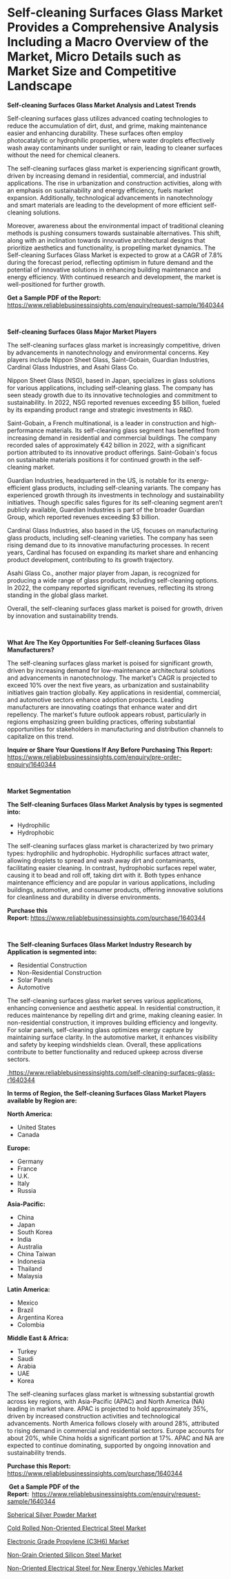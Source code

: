 <p><h1>Self-cleaning Surfaces Glass Market Provides a Comprehensive Analysis Including a Macro Overview of the Market, Micro Details such as Market Size and Competitive Landscape</h1></p><p><strong>Self-cleaning Surfaces Glass Market Analysis and Latest Trends</strong></p>
<p><p>Self-cleaning surfaces glass utilizes advanced coating technologies to reduce the accumulation of dirt, dust, and grime, making maintenance easier and enhancing durability. These surfaces often employ photocatalytic or hydrophilic properties, where water droplets effectively wash away contaminants under sunlight or rain, leading to cleaner surfaces without the need for chemical cleaners.</p><p>The self-cleaning surfaces glass market is experiencing significant growth, driven by increasing demand in residential, commercial, and industrial applications. The rise in urbanization and construction activities, along with an emphasis on sustainability and energy efficiency, fuels market expansion. Additionally, technological advancements in nanotechnology and smart materials are leading to the development of more efficient self-cleaning solutions. </p><p>Moreover, awareness about the environmental impact of traditional cleaning methods is pushing consumers towards sustainable alternatives. This shift, along with an inclination towards innovative architectural designs that prioritize aesthetics and functionality, is propelling market dynamics. The Self-cleaning Surfaces Glass Market is expected to grow at a CAGR of 7.8% during the forecast period, reflecting optimism in future demand and the potential of innovative solutions in enhancing building maintenance and energy efficiency. With continued research and development, the market is well-positioned for further growth.</p></p>
<p><strong>Get a Sample PDF of the Report:&nbsp;</strong> <a href="https://www.reliablebusinessinsights.com/enquiry/request-sample/1640344?utm_campaign=1837&utm_medium=2&utm_source=Github&utm_content=ia&utm_term=02042025&utm_id=self-cleaning-surfaces-glass">https://www.reliablebusinessinsights.com/enquiry/request-sample/1640344</a></p>
<p>&nbsp;</p>
<p><strong>Self-cleaning Surfaces Glass Major Market Players</strong></p>
<p><p>The self-cleaning surfaces glass market is increasingly competitive, driven by advancements in nanotechnology and environmental concerns. Key players include Nippon Sheet Glass, Saint-Gobain, Guardian Industries, Cardinal Glass Industries, and Asahi Glass Co.</p><p>Nippon Sheet Glass (NSG), based in Japan, specializes in glass solutions for various applications, including self-cleaning glass. The company has seen steady growth due to its innovative technologies and commitment to sustainability. In 2022, NSG reported revenues exceeding $5 billion, fueled by its expanding product range and strategic investments in R&D.</p><p>Saint-Gobain, a French multinational, is a leader in construction and high-performance materials. Its self-cleaning glass segment has benefited from increasing demand in residential and commercial buildings. The company recorded sales of approximately €42 billion in 2022, with a significant portion attributed to its innovative product offerings. Saint-Gobain's focus on sustainable materials positions it for continued growth in the self-cleaning market.</p><p>Guardian Industries, headquartered in the US, is notable for its energy-efficient glass products, including self-cleaning variants. The company has experienced growth through its investments in technology and sustainability initiatives. Though specific sales figures for its self-cleaning segment aren’t publicly available, Guardian Industries is part of the broader Guardian Group, which reported revenues exceeding $3 billion.</p><p>Cardinal Glass Industries, also based in the US, focuses on manufacturing glass products, including self-cleaning varieties. The company has seen rising demand due to its innovative manufacturing processes. In recent years, Cardinal has focused on expanding its market share and enhancing product development, contributing to its growth trajectory.</p><p>Asahi Glass Co., another major player from Japan, is recognized for producing a wide range of glass products, including self-cleaning options. In 2022, the company reported significant revenues, reflecting its strong standing in the global glass market.</p><p>Overall, the self-cleaning surfaces glass market is poised for growth, driven by innovation and sustainability trends.</p></p>
<p>&nbsp;</p>
<p><strong>What Are The Key Opportunities For Self-cleaning Surfaces Glass Manufacturers?</strong></p>
<p><p>The self-cleaning surfaces glass market is poised for significant growth, driven by increasing demand for low-maintenance architectural solutions and advancements in nanotechnology. The market's CAGR is projected to exceed 10% over the next five years, as urbanization and sustainability initiatives gain traction globally. Key applications in residential, commercial, and automotive sectors enhance adoption prospects. Leading manufacturers are innovating coatings that enhance water and dirt repellency. The market's future outlook appears robust, particularly in regions emphasizing green building practices, offering substantial opportunities for stakeholders in manufacturing and distribution channels to capitalize on this trend.</p></p>
<p><strong>Inquire or Share Your Questions If Any Before Purchasing This Report:</strong> <a href="https://www.reliablebusinessinsights.com/enquiry/pre-order-enquiry/1640344?utm_campaign=1837&utm_medium=2&utm_source=Github&utm_content=ia&utm_term=02042025&utm_id=self-cleaning-surfaces-glass">https://www.reliablebusinessinsights.com/enquiry/pre-order-enquiry/1640344</a></p>
<p>&nbsp;</p>
<p><strong>Market Segmentation</strong></p>
<p><strong>The Self-cleaning Surfaces Glass Market Analysis by types is segmented into:</strong></p>
<p><ul><li>Hydrophilic</li><li>Hydrophobic</li></ul></p>
<p><p>The self-cleaning surfaces glass market is characterized by two primary types: hydrophilic and hydrophobic. Hydrophilic surfaces attract water, allowing droplets to spread and wash away dirt and contaminants, facilitating easier cleaning. In contrast, hydrophobic surfaces repel water, causing it to bead and roll off, taking dirt with it. Both types enhance maintenance efficiency and are popular in various applications, including buildings, automotive, and consumer products, offering innovative solutions for cleanliness and durability in diverse environments.</p></p>
<p><strong>Purchase this Report:&nbsp;</strong><a href="https://www.reliablebusinessinsights.com/purchase/1640344?utm_campaign=1837&utm_medium=2&utm_source=Github&utm_content=ia&utm_term=02042025&utm_id=self-cleaning-surfaces-glass">https://www.reliablebusinessinsights.com/purchase/1640344</a></p>
<p>&nbsp;</p>
<p><strong>The Self-cleaning Surfaces Glass Market Industry Research by Application is segmented into:</strong></p>
<p><ul><li>Residential Construction</li><li>Non-Residential Construction</li><li>Solar Panels</li><li>Automotive</li></ul></p>
<p><p>The self-cleaning surfaces glass market serves various applications, enhancing convenience and aesthetic appeal. In residential construction, it reduces maintenance by repelling dirt and grime, making cleaning easier. In non-residential construction, it improves building efficiency and longevity. For solar panels, self-cleaning glass optimizes energy capture by maintaining surface clarity. In the automotive market, it enhances visibility and safety by keeping windshields clean. Overall, these applications contribute to better functionality and reduced upkeep across diverse sectors.</p></p>
<p><a href="https://www.reliablebusinessinsights.com/self-cleaning-surfaces-glass-r1640344?utm_campaign=1837&utm_medium=2&utm_source=Github&utm_content=ia&utm_term=02042025&utm_id=self-cleaning-surfaces-glass">&nbsp;https://www.reliablebusinessinsights.com/self-cleaning-surfaces-glass-r1640344</a></p>
<p><strong>In terms of Region, the Self-cleaning Surfaces Glass Market Players available by Region are:</strong></p>
<p>
    <p> <strong> North America: </strong>
        <ul>
            <li>United States</li>
            <li>Canada</li>
        </ul>
        </p> 
    <p> <strong> Europe: </strong>
        <ul>
            <li>Germany</li>
            <li>France</li>
            <li>U.K.</li>
            <li>Italy</li>
            <li>Russia</li>
        </ul>
        </p> 
    <p> <strong> Asia-Pacific: </strong>
        <ul>
            <li>China</li>
            <li>Japan</li>
            <li>South Korea</li>
            <li>India</li>
            <li>Australia</li>
            <li>China Taiwan</li>
            <li>Indonesia</li>
            <li>Thailand</li>
            <li>Malaysia</li>
        </ul>
        </p> 
    <p> <strong> Latin America: </strong>
        <ul>
            <li>Mexico</li>
            <li>Brazil</li>
            <li>Argentina Korea</li>
            <li>Colombia</li>
        </ul>
        </p> 
    <p> <strong> Middle East & Africa: </strong>
        <ul>
            <li>Turkey</li>
            <li>Saudi</li>
            <li>Arabia</li>
            <li>UAE</li>
            <li>Korea</li>
        </ul>
    </p>
    </p>
<p><p>The self-cleaning surfaces glass market is witnessing substantial growth across key regions, with Asia-Pacific (APAC) and North America (NA) leading in market share. APAC is projected to hold approximately 35%, driven by increased construction activities and technological advancements. North America follows closely with around 28%, attributed to rising demand in commercial and residential sectors. Europe accounts for about 20%, while China holds a significant portion at 17%. APAC and NA are expected to continue dominating, supported by ongoing innovation and sustainability trends.</p></p>
<p><strong>Purchase this Report: </strong><a href="https://www.reliablebusinessinsights.com/purchase/1640344?utm_campaign=1837&utm_medium=2&utm_source=Github&utm_content=ia&utm_term=02042025&utm_id=self-cleaning-surfaces-glass">https://www.reliablebusinessinsights.com/purchase/1640344</a></p>
<p>&nbsp;<strong>Get a Sample PDF of the Report:&nbsp;&nbsp;</strong><a href="https://www.reliablebusinessinsights.com/enquiry/request-sample/1640344?utm_campaign=1837&utm_medium=2&utm_source=Github&utm_content=ia&utm_term=02042025&utm_id=self-cleaning-surfaces-glass">https://www.reliablebusinessinsights.com/enquiry/request-sample/1640344</a></p>
<p><strong></strong></p>
<p><p><a href="https://github.com/mcveathuane2/Market-Research-Report-List-1/blob/main/spherical-silver-powder-market.md?utm_campaign=1837&utm_medium=2&utm_source=Github&utm_content=ia&utm_term=02042025&utm_id=self-cleaning-surfaces-glass">Spherical Silver Powder Market</a></p><p><a href="https://github.com/laingragle95/Market-Research-Report-List-1/blob/main/cold-rolled-non-oriented-electrical-steel-market.md?utm_campaign=1837&utm_medium=2&utm_source=Github&utm_content=ia&utm_term=02042025&utm_id=self-cleaning-surfaces-glass">Cold Rolled Non-Oriented Electrical Steel Market</a></p><p><a href="https://github.com/uripeachrii/Market-Research-Report-List-1/blob/main/electronic-grade-propylene-c3h6-market.md?utm_campaign=1837&utm_medium=2&utm_source=Github&utm_content=ia&utm_term=02042025&utm_id=self-cleaning-surfaces-glass">Electronic Grade Propylene (C3H6) Market</a></p><p><a href="https://github.com/rakowpleetj1/Market-Research-Report-List-1/blob/main/non-grain-oriented-silicon-steel-market.md?utm_campaign=1837&utm_medium=2&utm_source=Github&utm_content=ia&utm_term=02042025&utm_id=self-cleaning-surfaces-glass">Non-Grain Oriented Silicon Steel Market</a></p><p><a href="https://github.com/buenayankobl/Market-Research-Report-List-1/blob/main/non-oriented-electrical-steel-for-new-energy-vehicles-market.md?utm_campaign=1837&utm_medium=2&utm_source=Github&utm_content=ia&utm_term=02042025&utm_id=self-cleaning-surfaces-glass">Non-Oriented Electrical Steel for New Energy Vehicles Market</a></p></p>